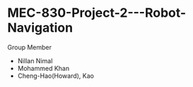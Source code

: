 # MEC-830-Project-2---Robot-Navigation

Group Member 

 - Nillan Nimal
 - Mohammed Khan
 - Cheng-Hao(Howard), Kao
